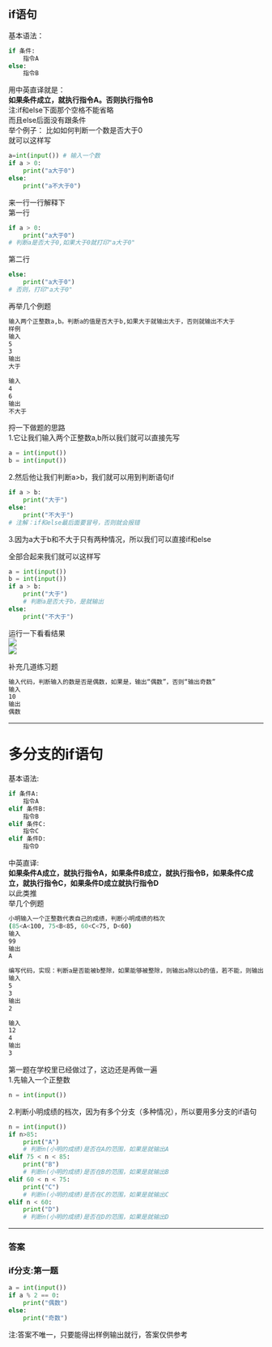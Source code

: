 ## if语句
基本语法：  
```python
if 条件:  
    指令A  
else:  
    指令B    
```
用中英直译就是：  
**如果条件成立，就执行指令A。否则执行指令B**  
注:if和else下面那个空格不能省略  
而且else后面没有跟条件  
举个例子：
比如如何判断一个数是否大于0  
就可以这样写  
```python
a=int(input()) # 输入一个数
if a > 0:
    print("a大于0")
else:
    print("a不大于0")
```
来一行一行解释下  
第一行
```python
if a > 0:
    print("a大于0") 
# 判断a是否大于0,如果大于0就打印"a大于0"
```

第二行
```python
else:
    print("a大于0")
# 否则，打印"a大于0"
```  

再举几个例题  
```bash
输入两个正整数a,b。判断a的值是否大于b,如果大于就输出大于，否则就输出不大于
样例
输入
5
3
输出
大于

输入
4
6
输出
不大于
```
捋一下做题的思路  
1.它让我们输入两个正整数a,b所以我们就可以直接先写  
```python
a = int(input())
b = int(input())
```
2.然后他让我们判断a>b，我们就可以用到判断语句if
```python
if a > b:
    print("大于")
else:
    print("不大于")
# 注解：if和else最后面要冒号，否则就会报错
```
3.因为a大于b和不大于只有两种情况，所以我们可以直接if和else  

全部合起来我们就可以这样写
```python
a = int(input())
b = int(input())
if a > b:
    print("大于")
    # 判断a是否大于b，是就输出
else:
    print("不大于")
```

运行一下看看结果  
![](https://note.youdao.com/yws/api/personal/file/WEB58e47d80710e74c4bf095605a1c66e0f?method=download&shareKey=f2038e5086a73b3d2413319c8980b88b)  
![](https://note.youdao.com/yws/api/personal/file/WEB3d25bf7b8230e9166dd0375c018121f3?method=download&shareKey=adbce944857846cac70e5739937d66ae)  

补充几道练习题  
```bash
输入代码，判断输入的数是否是偶数，如果是，输出“偶数”，否则“输出奇数”
输入
10
输出
偶数
```  


***  
# 多分支的if语句  
基本语法:
```python
if 条件A:
	指令A
elif 条件B:
	指令B
elif 条件C:
	指令C
elif 条件D:
	指令D
```  
中英直译:  
**如果条件A成立，就执行指令A，如果条件B成立，就执行指令B，如果条件C成立，就执行指令C，如果条件D成立就执行指令D**  
以此类推  
举几个例题  
```bash
小明输入一个正整数代表自己的成绩，判断小明成绩的档次  
(85<A<100, 75<B<85, 60<C<75, D<60)
输入
99
输出
A
```
```bash
编写代码，实现：判断a是否能被b整除，如果能够被整除，则输出a除以b的值，若不能，则输出a取模b的值
输入
5
3
输出
2

输入
12
4
输出  
3
```  
第一题在学校里已经做过了，这边还是再做一遍  
1.先输入一个正整数
```python
n = int(input())
```
2.判断小明成绩的档次，因为有多个分支（多种情况），所以要用多分支的if语句  
```python
n = int(input())
if n>85:
    print("A")
    # 判断n(小明的成绩)是否在A的范围，如果是就输出A
elif 75 < n < 85:
    print("B")
    # 判断n(小明的成绩)是否在B的范围，如果是就输出B
elif 60 < n < 75:
    print("C")
    # 判断n(小明的成绩)是否在C的范围，如果是就输出C
elif n < 60:
    print("D")
    # 判断n(小明的成绩)是否在D的范围，如果是就输出D
```

***
### 答案  
### if分支:第一题  
```python
a = int(input())
if a % 2 == 0:
    print("偶数")
else:
    print("奇数")
```
注:答案不唯一，只要能得出样例输出就行，答案仅供参考  
